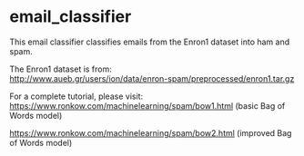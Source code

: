 # email_classifier

This email classifier classifies emails from the Enron1 dataset into ham and spam. 

The Enron1 dataset is from:<br />
http://www.aueb.gr/users/ion/data/enron-spam/preprocessed/enron1.tar.gz

For a complete tutorial, please visit:  
https://www.ronkow.com/machinelearning/spam/bow1.html  (basic Bag of Words model)

https://www.ronkow.com/machinelearning/spam/bow2.html  (improved Bag of Words model)

